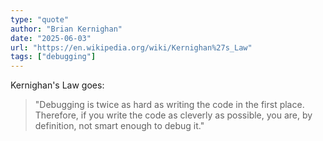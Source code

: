 ```yaml
---
type: "quote"
author: "Brian Kernighan"
date: "2025-06-03"
url: "https://en.wikipedia.org/wiki/Kernighan%27s_Law"
tags: ["debugging"]
---
```


Kernighan's Law goes:
> "Debugging is twice as hard as writing the code in the first place. Therefore, if you write the code as cleverly as possible, you are, by definition, not smart enough to debug it."
